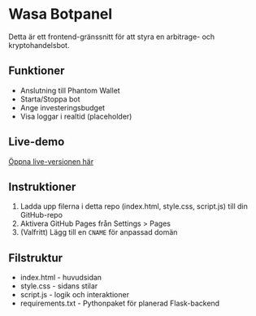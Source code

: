# Wasa Botpanel

Detta är ett frontend-gränssnitt för att styra en arbitrage- och kryptohandelsbot.

## Funktioner

- Anslutning till Phantom Wallet
- Starta/Stoppa bot
- Ange investeringsbudget
- Visa loggar i realtid (placeholder)

## Live-demo

[Öppna live-versionen här](https://oneproductivemonkey.github.io/wasa-botpanel/)

## Instruktioner

1. Ladda upp filerna i detta repo (index.html, style.css, script.js) till din GitHub-repo
2. Aktivera GitHub Pages från Settings > Pages
3. (Valfritt) Lägg till en `CNAME` för anpassad domän


## Filstruktur
- index.html - huvudsidan
- style.css - sidans stilar
- script.js - logik och interaktioner
- requirements.txt - Pythonpaket för planerad Flask-backend
